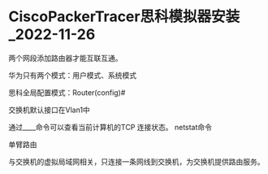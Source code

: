 # CiscoPackerTracer思科模拟器安装_2022-11-26

两个网段添加路由器才能互联互通。



华为只有两个模式：用户模式、系统模式

思科全局配置模式：Router(config)#

交换机默认接口在Vlan1中

通过____命令可以查看当前计算机的TCP 连接状态。	netstat命令



单臂路由

与交换机的虚拟局域网相关，只连接一条网线到交换机，为交换机提供路由服务。